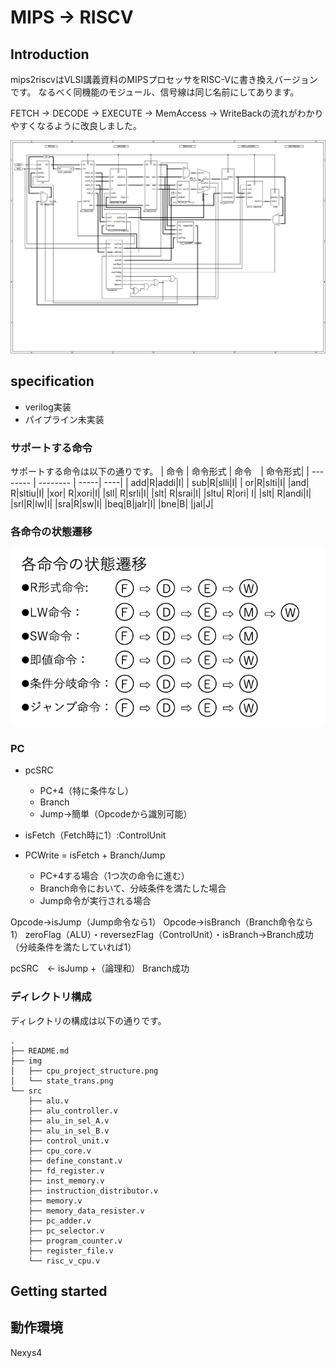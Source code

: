 
# MIPS → RISCV

## Introduction
mips2riscvはVLSI講義資料のMIPSプロセッサをRISC-Vに書き換えバージョンです。
なるべく同機能のモジュール、信号線は同じ名前にしてあります。

FETCH → DECODE → EXECUTE → MemAccess → WriteBackの流れがわかりやすくなるように改良しました。

![回路図](img/cpu_project_structure.png)


## specification
* verilog実装
* パイプライン未実装

### サポートする命令
サポートする命令は以下の通りです。
| 命令 | 命令形式 | 命令　| 命令形式|
| -------- | -------- | -----| ----|
| add|R|addi|I|
| sub|R|slli|I|
| or|R|slti|I|
|and| R|sltiu|I|
|xor| R|xori|I|
|sll| R|srli|I|
|slt| R|srai|I|
|sltu| R|ori| I|
|slt| R|andi|I|
|srl|R|lw|I|
|sra|R|sw|I|
|beq|B|jalr|I|
|bne|B|
|jal|J|

### 各命令の状態遷移
![状態遷移](img/state_trans.png)

### PC
* pcSRC
    * PC+4（特に条件なし）
    * Branch
    * Jump→簡単（Opcodeから識別可能）

* isFetch（Fetch時に1）:ControlUnit
* PCWrite = isFetch + Branch/Jump
    * PC+4する場合（1つ次の命令に進む）
    * Branch命令において、分岐条件を満たした場合
    * Jump命令が実行される場合

Opcode→isJump（Jump命令なら1）
Opcode→isBranch（Branch命令なら1）
zeroFlag（ALU）・reversezFlag（ControlUnit）・isBranch→Branch成功（分岐条件を満たしていれば1）

pcSRC　← isJump +（論理和） Branch成功


### ディレクトリ構成
ディレクトリの構成は以下の通りです。

```
.
├── README.md
├── img
│   ├── cpu_project_structure.png
│   └── state_trans.png
└── src
    ├── alu.v
    ├── alu_controller.v
    ├── alu_in_sel_A.v
    ├── alu_in_sel_B.v
    ├── control_unit.v
    ├── cpu_core.v
    ├── define_constant.v
    ├── fd_register.v
    ├── inst_memory.v
    ├── instruction_distributor.v
    ├── memory.v
    ├── memory_data_resister.v
    ├── pc_adder.v
    ├── pc_selector.v
    ├── program_counter.v
    ├── register_file.v
    └── risc_v_cpu.v
```

## Getting started


## 動作環境
Nexys4
